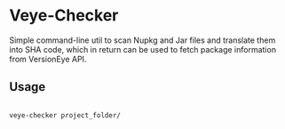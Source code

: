 # Veye-Checker

Simple command-line util to scan Nupkg and Jar files and translate them into SHA code, 
which in return can be used to fetch package information from VersionEye API.


## Usage

```bash

veye-checker project_folder/
```